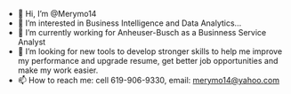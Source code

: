 - 👋 Hi, I’m @Merymo14
- 👀 I’m interested in Business Intelligence and Data Analytics...
- 🌱 I’m currently working for Anheuser-Busch as a Businness Service Analyst
- 💞️ I’m looking for new tools to develop stronger skills to help me improve my performance and upgrade resume, get better job opportunities and make my work easier.
- 📫 How to reach me:  cell 619-906-9330, email: merymo14@yahoo.com 

<!---
Merymo14/Merymo14 is a ✨ special ✨ repository because its `README.md` (this file) appears on your GitHub profile.
You can click the Preview link to take a look at your changes.
--->

